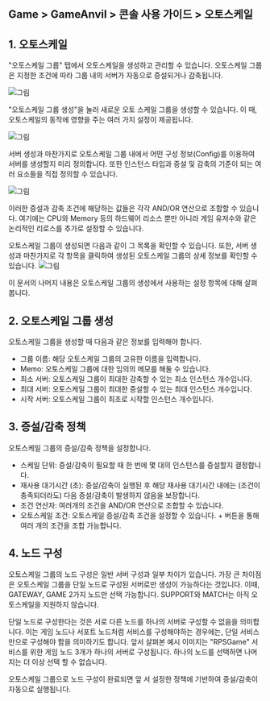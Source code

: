 ## Game > GameAnvil > 콘솔 사용 가이드 > 오토스케일

## 1. 오토스케일
"오토스케일 그룹" 탭에서 오토스케일을 생성하고 관리할 수 있습니다. 오토스케일 그룹은 지정한 조건에 따라 그룹 내의 서버가 자동으로 증설되거나 감축됩니다.

![그림](https://static.toastoven.net/prod_gameanvil/images/console/autoscale/autoscale-group.png)

"오토스케일 그룹 생성"을 눌러 새로운 오토 스케일 그룹을 생성할 수 있습니다. 이 때, 오토스케일의 동작에 영향을 주는 여러 가지 설정이 제공됩니다. 

![그림](https://static.toastoven.net/prod_gameanvil/images/console/autoscale/autoscale-param1.png)

서버 생성과 마찬가지로 오토스케일 그룹 내에서 어떤 구성 정보(Config)를 이용하여 서버를 생성할지 미리 정의합니다. 또한 인스턴스 타입과 증설 및 감축의 기준이 되는 여러 요소들을 직접 정의할 수 있습니다.

![그림](https://static.toastoven.net/prod_gameanvil/images/console/autoscale/autoscale-param2.png)

이러한 증설과 감축 조건에 해당하는 값들은 각각 AND/OR 연산으로 조합할 수 있습니다. 여기에는 CPU와 Memory 등의 하드웨어 리소스 뿐만 아니라 게임 유저수와 같은 논리적인 리로스를 추가로 설정할 수 있습니다.

오토스케일 그룹이 생성되면 다음과 같이 그 목록을 확인할 수 있습니다. 또한, 서버 생성과 마찬가지로 각 항목을 클릭하여 생성된 오토스케일 그룹의 상세 정보를 확인할 수 있습니다.
![그림](https://static.toastoven.net/prod_gameanvil/images/console/autoscale/autoscale-created.png)

이 문서의 나머지 내용은 오토스케일 그룹의 생성에서 사용하는 설정 항목에 대해 살펴 봅니다. 

## 2. 오토스케일 그룹 생성

오토스케일 그룹을 생성할 때 다음과 같은 정보를 입력해야 합니다.

* 그룹 이름: 해당 오토스케일 그룹의 고유한 이름을 입력합니다.
* Memo: 오토스케일 그룹에 대한 임의의 메모를 해둘 수 있습니다.
* 최소 서버: 오토스케일 그룹이 최대한 감축할 수 있는 최소 인스턴스 개수입니다.
* 최대 서버: 오토스케일 그룹이 최대한 증설할 수 있는 최대 인스턴스 개수입니다.
* 시작 서버: 오토스케일 그룹이 최초로 시작할 인스턴스 개수입니다.

## 3. 증설/감축 정책

오토스케일 그룹의 증설/감축 정책을 설정합니다.

* 스케일 단위: 증설/감축이 필요할 때 한 번에 몇 대의 인스턴스를 증설할지 결정합니다.
* 재사용 대기시간 (초): 증설/감축이 실행된 후 해당 재사용 대기시간 내에는 (조건이 충족되더라도) 다음 증설/감축이 발생하지 않음을 보장합니다.
* 조건 연산자: 여러개의 조건을 AND/OR 연산으로 조합할 수 있습니다.
* 오토스케일 조건: 오토스케일 증설/감축 조건을 설정할 수 있습니다. + 버튼을 통해 여러 개의 조건을 조합 가능합니다.

## 4. 노드 구성

오토스케일 그룹의 노드 구성은 일반 서버 구성과 일부 차이가 있습니다. 가장 큰 차이점은 오토스케일 그룹을 단일 노드로 구성된 서버로만 생성이 가능하다는 것입니다. 이때, GATEWAY, GAME 2가지 노드만 선택 가능합니다. SUPPORT와 MATCH는 아직 오토스케일을 지원하지 않습니다.

단일 노드로 구성한다는 것은 서로 다른 노드를 하나의 서버로 구성할 수 없음을 의미합니다. 이는 게임 노드나 서포트 노드처럼 서비스를 구성해야하는 경우에는, 단일 서비스만으로 구성해야 함을 의미하기도 합니다. 앞서 살펴본 예시 이미지는 "RPSGame" 서비스를 위한 게임 노드 3개가 하나의 서버로 구성됩니다. 하나의 노드를 선택하면 나머지는 더 이상 선택 할 수 없습니다.

오토스케일 그룹으로 노드 구성이 완료되면 앞 서 설정한 정책에 기반하여 증설/감축이 자동으로 실행됩니다.